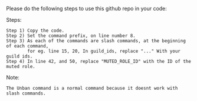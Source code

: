 Please do the following steps to use this github repo in your code:

Steps:

    Step 1) Copy the code.
    Step 2) Set the command prefix, on line number 8.
    Step 3) As each of the commands are slash commands, at the beginning of each command, 
            for eg. line 15, 20, In guild_ids, replace "..." With your guild ids.
    Step 4) In line 42, and 50, replace "MUTED_ROLE_ID" with the ID of the muted role.




Note:

    The Unban command is a normal command because it doesnt work with slash commands.
